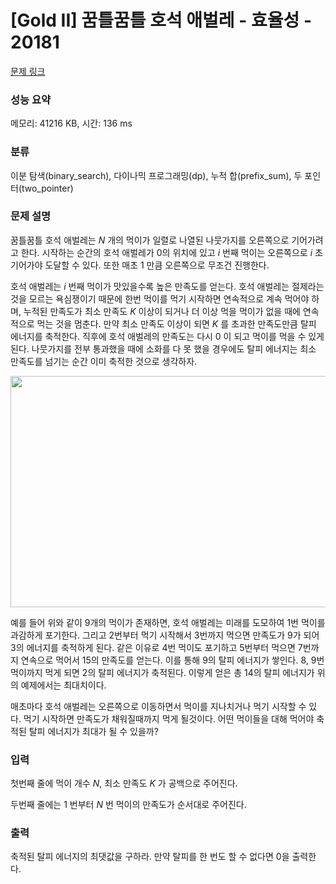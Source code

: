 # [Gold II] 꿈틀꿈틀 호석 애벌레 - 효율성 - 20181 

[문제 링크](https://www.acmicpc.net/problem/20181) 

### 성능 요약

메모리: 41216 KB, 시간: 136 ms

### 분류

이분 탐색(binary_search), 다이나믹 프로그래밍(dp), 누적 합(prefix_sum), 두 포인터(two_pointer)

### 문제 설명

<p>꿈틀꿈틀 호석 애벌레는 <em>N</em> 개의 먹이가 일렬로 나열된 나뭇가지를 오른쪽으로 기어가려고 한다. 시작하는 순간의 호석 애벌레가 0의 위치에 있고 <em>i </em>번째 먹이는 오른쪽으로 <em>i </em>초 기어가야 도달할 수 있다. 또한 매초 1 만큼 오른쪽으로 무조건 진행한다.</p>

<p>호석 애벌레는 <em>i</em> 번째 먹이가 맛있을수록 높은 만족도를 얻는다. 호석 애벌레는 절제라는 것을 모르는 욕심쟁이기 때문에 한번 먹이를 먹기 시작하면 연속적으로 계속 먹어야 하며, 누적된 만족도가 최소 만족도 <em>K</em>  이상이 되거나 더 이상 먹을 먹이가 없을 때에 연속적으로 먹는 것을 멈춘다. 만약 최소 만족도 이상이 되면 <em>K </em>를 초과한 만족도만큼 탈피 에너지를 축적한다. 직후에 호석 애벌레의 만족도는 다시 0 이 되고 먹이를 먹을 수 있게 된다. 나뭇가지를 전부 통과했을 때에 소화를 다 못 했을 경우에도 탈피 에너지는 최소 만족도를 넘기는 순간 이미 축적한 것으로 생각하자.</p>

<p style="text-align: center;"><img alt="" src="https://upload.acmicpc.net/6586d1b0-793c-4ec1-a4bd-4d5fa92343c2/-/preview/" style="height: 370px; width: 800px;"></p>

<p>예를 들어 위와 같이 9개의 먹이가 존재하면, 호석 애벌레는 미래를 도모하여 1번 먹이를 과감하게 포기한다. 그리고 2번부터 먹기 시작해서 3번까지 먹으면 만족도가 9가 되어 3의 에너지를 축적하게 된다. 같은 이유로 4번 먹이도 포기하고 5번부터 먹으면 7번까지 연속으로 먹어서 15의 만족도를 얻는다. 이를 통해 9의 탈피 에너지가 쌓인다. 8, 9번 먹이까지 먹게 되면 2의 탈피 에너지가 축적된다. 이렇게 얻은 총 14의 탈피 에너지가 위의 예제에서는 최대치이다.</p>

<p>매초마다 호석 애벌레는 오른쪽으로 이동하면서 먹이를 지나치거나 먹기 시작할 수 있다. 먹기 시작하면 만족도가 채워질때까지 먹게 될것이다. 어떤 먹이들을 대해 먹어야 축적된 탈피 에너지가 최대가 될 수 있을까?</p>

### 입력 

 <p>첫번째 줄에 먹이 개수 <em>N</em>, 최소 만족도 <em>K </em>가 공백으로 주어진다.</p>

<p>두번째 줄에는 1 번부터 <em>N </em>번 먹이의 만족도가 순서대로 주어진다.</p>

### 출력 

 <p>축적된 탈피 에너지의 최댓값을 구하라. 만약 탈피를 한 번도 할 수 없다면 0을 출력한다.</p>

